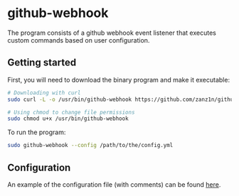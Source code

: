 # github-webhook

The program consists of a github webhook event listener that executes custom commands based on user configuration.

## Getting started

First, you will need to download the binary program and make it executable:

```sh
# Downloading with curl
sudo curl -L -o /usr/bin/github-webhook https://github.com/zanz1n/github-webhook/releases/latest/download/github-webhook

# Using chmod to change file permissions
sudo chmod u+x /usr/bin/github-webhook
```

To run the program:

```sh
sudo github-webhook --config /path/to/the/config.yml
```

## Configuration

An example of the configuration file (with comments) can be found [here](https://github.com/zanz1n/github-webhook/blob/main/config.example.yml).
